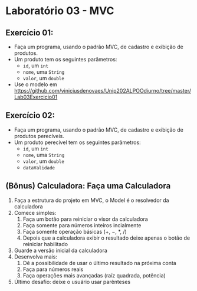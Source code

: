 # Laboratório 03 - MVC

## Exercício 01:
 - Faça um programa, usando o padrão MVC, de cadastro e exibição de produtos.
 - Um produto tem os seguintes parâmetros:
    - `id`, um `int`
    - `nome`, uma `String`
    - `valor`, um `double`
 - Use o modelo em https://github.com/viniciusdenovaes/Unip202ALPOOdiurno/tree/master/Lab03Exercicio01

## Exercício 02:
 - Faça um programa, usando o padrão MVC, de cadastro e exibição de produtos perecíveis.
 - Um produto perecível tem os seguintes parâmetros:
   - `id`, um `int`
   - `nome`, uma `String`
   - `valor`, um `double`
   - `dataValidade`

## (Bônus) Calculadora: Faça uma Calculadora

 1. Faça a estrutura do projeto em MVC, o Model é o resolvedor da calculadora
 1. Comece simples:
    1. Faça um botão para reiniciar o visor da calculadora
    1. Faça somente para números inteiros incialmente
    1. Faça somente operação básicas ($+$, $-$, $*$, $/$)
    1. Depois que a calculadora exibir o resultado deixe apenas o botão de reiniciar habilitado
  1. Guarde a versão inicial da calculadora
  1. Desenvolva mais:
     1. Dê a possibilidade de usar o último resultado na próxima conta
     1. Faça para números reais
     1. Faça operações mais avançadas (raíz quadrada, potência)
  1. Último desafio: deixe o usuário usar parênteses
